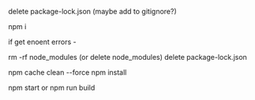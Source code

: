delete package-lock.json (maybe add to gitignore?)

npm i

if get enoent errors - 

rm -rf node_modules (or delete node_modules)
delete package-lock.json

npm cache clean --force
npm install


npm start or npm run build